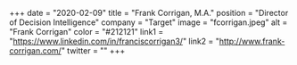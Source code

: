 +++ 
date = "2020-02-09" 
title = "Frank Corrigan, M.A." 
position = "Director of Decision Intelligence" 
company = "Target" 
image = "fcorrigan.jpeg" 
alt = "Frank Corrigan" 
color = "#212121" 
link1 = "https://www.linkedin.com/in/franciscorrigan3/"
link2 = "http://www.frank-corrigan.com/"
twitter = ""
+++